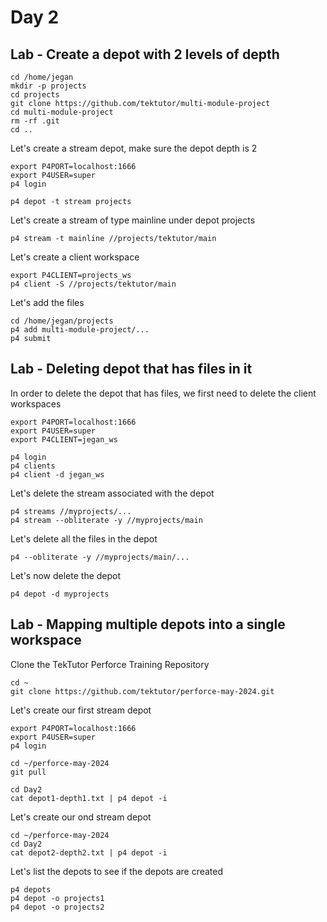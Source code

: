 # Day 2

## Lab - Create a depot with 2 levels of depth
```
cd /home/jegan
mkdir -p projects
cd projects
git clone https://github.com/tektutor/multi-module-project
cd multi-module-project
rm -rf .git
cd ..
```

Let's create a stream depot, make sure the depot depth is 2
```
export P4PORT=localhost:1666
export P4USER=super
p4 login

p4 depot -t stream projects
```

Let's create a stream of type mainline under depot projects
```
p4 stream -t mainline //projects/tektutor/main
```

Let's create a client workspace
```
export P4CLIENT=projects_ws
p4 client -S //projects/tektutor/main
```

Let's add the files
```
cd /home/jegan/projects
p4 add multi-module-project/...
p4 submit
```

## Lab - Deleting depot that has files in it
In order to delete the depot that has files, we first need to delete the client workspaces

```
export P4PORT=localhost:1666
export P4USER=super
export P4CLIENT=jegan_ws

p4 login
p4 clients
p4 client -d jegan_ws
```

Let's delete the stream associated with the depot
```
p4 streams //myprojects/...
p4 stream --obliterate -y //myprojects/main
```

Let's delete all the files in the depot
```
p4 --obliterate -y //myprojects/main/...
```

Let's now delete the depot
```
p4 depot -d myprojects
```

## Lab - Mapping multiple depots into a single workspace

Clone the TekTutor Perforce Training Repository
```
cd ~
git clone https://github.com/tektutor/perforce-may-2024.git
```

Let's create our first stream depot
```
export P4PORT=localhost:1666
export P4USER=super
p4 login

cd ~/perforce-may-2024
git pull

cd Day2
cat depot1-depth1.txt | p4 depot -i
```

Let's create our ond stream depot
```
cd ~/perforce-may-2024
cd Day2
cat depot2-depth2.txt | p4 depot -i
```

Let's list the depots to see if the depots are created
```
p4 depots
p4 depot -o projects1
p4 depot -o projects2
```


